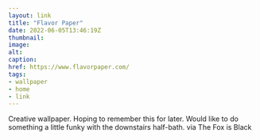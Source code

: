 ```yaml
---
layout: link
title: "Flavor Paper"
date: 2022-06-05T13:46:19Z
thumbnail:
image:
alt:
caption:
href: https://www.flavorpaper.com/
tags:
- wallpaper
- home
- link
---
```


Creative wallpaper. Hoping to remember this for later. Would like to do something a little funky with the downstairs half-bath. via The Fox is Black
